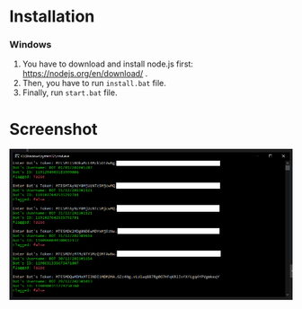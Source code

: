 # Installation

### Windows

1. You have to download and install node.js first: https://nodejs.org/en/download/ .
2. Then, you have to run `install.bat` file.
3. Finally, run `start.bat` file.

# Screenshot

![](images/screenshot.png)
